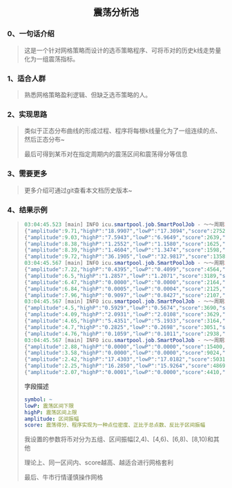 <center>
  <h2>
    震荡分析池
  </h2>
</center>





### 0、一句话介绍

> 这是一个针对网格策略而设计的选币策略程序、可将币对的历史k线走势量化为一组震荡指标。

### 1、适合人群

> 熟悉网格策略盈利逻辑、但缺乏选币策略的人。

### 2、实现思路

> 类似于正态分布曲线的形成过程、程序将每根k线量化为了一组连续的点、然后正态分布~
>
> 最后可得到某币对在指定周期内的震荡区间和震荡得分等信息

### 3、需要更多

> 更多介绍可通过git查看本文档历史版本~

### 4、结果示例

> ```java
> 03:04:45.523 [main] INFO icu.smartpool.job.SmartPoolJob - ～～周期24H-振幅-[8,10)-前5排名～～
> {"amplitude":9.71,"highP":"18.9907","lowP":"17.3094","score":2752,"symbol":"DCRUSDT"}
> {"amplitude":9.03,"highP":"7.5943","lowP":"6.9649","score":2639,"symbol":"PROMUSDT"}
> {"amplitude":8.38,"highP":"1.2552","lowP":"1.1580","score":1625,"symbol":"NTRNUSDT"}
> {"amplitude":8.39,"highP":"1.4604","lowP":"1.3474","score":1598,"symbol":"SUIUSDT"}
> {"amplitude":9.72,"highP":"36.1905","lowP":"32.9817","score":1358,"symbol":"AVAXUSDT"}
> 03:04:45.567 [main] INFO icu.smartpool.job.SmartPoolJob - ～～周期24H-振幅-[6,8)-前5排名～～
> {"amplitude":7.22,"highP":"0.4395","lowP":"0.4099","score":4564,"symbol":"ALTUSDT"}
> {"amplitude":6.5,"highP":"1.2857","lowP":"1.2071","score":3189,"symbol":"AIUSDT"}
> {"amplitude":6.47,"highP":"0.0000","lowP":"0.0000","score":2164,"symbol":"BONKUSDT"}
> {"amplitude":6.84,"highP":"0.0005","lowP":"0.0004","score":2125,"symbol":"1000SATSUSDT"}
> {"amplitude":7.96,"highP":"0.9097","lowP":"0.8427","score":2107,"symbol":"XAIUSDT"}
> 03:04:45.567 [main] INFO icu.smartpool.job.SmartPoolJob - ～～周期24H-振幅-[4,6)-前5排名～～
> {"amplitude":4.5,"highP":"0.5929","lowP":"0.5674","score":3690,"symbol":"NFPUSDT"}
> {"amplitude":4.09,"highP":"2.0931","lowP":"2.0108","score":3629,"symbol":"RADUSDT"}
> {"amplitude":4.65,"highP":"5.4351","lowP":"5.1933","score":3164,"symbol":"UMAUSDT"}
> {"amplitude":4.7,"highP":"0.2825","lowP":"0.2698","score":3051,"symbol":"DUSKUSDT"}
> {"amplitude":4.76,"highP":"0.1059","lowP":"0.1011","score":2938,"symbol":"OMUSDT"}
> 03:04:45.567 [main] INFO icu.smartpool.job.SmartPoolJob - ～～周期24H-振幅-[2,4)-前5排名～～
> {"amplitude":2.88,"highP":"0.0000","lowP":"0.0000","score":15400,"symbol":"PEPEUSDT"}
> {"amplitude":3.58,"highP":"0.0000","lowP":"0.0000","score":9024,"symbol":"BTTCUSDT"}
> {"amplitude":2.42,"highP":"17.4303","lowP":"17.0182","score":5031,"symbol":"TIAUSDT"}
> {"amplitude":2.25,"highP":"16.2850","lowP":"15.9264","score":4869,"symbol":"CREAMUSDT"}
> {"amplitude":2.07,"highP":"0.0001","lowP":"0.0000","score":4410,"symbol":"LUNCUSDT"}
> ```
>
> **字段描述**
>
> ```yaml
> symbol: ~
> lowP: 震荡区间下限
> highP: 震荡区间上限
> amplitude: 区间振幅
> score: 震荡得分、程序实现为一种点位密度、正比于总点数、反比于区间振幅
> ```
>
> 我设置的参数将币对分为五组、区间振幅[2,4)、[4,6)、[6,8)、[8,10)和其他
>
> 理论上、同一区间内、score越高、越适合进行网格套利
>
> 最后、牛市行情谨慎操作网格